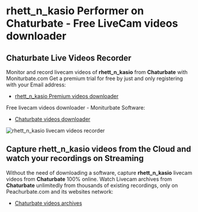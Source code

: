 # rhett_n_kasio Performer on Chaturbate - Free LiveCam videos downloader

## Chaturbate Live Videos Recorder

Monitor and record livecam videos of **rhett_n_kasio** from **Chaturbate** with Moniturbate.com
Get a premium trial for free by just and only registering with your Email address:
* [rhett_n_kasio Premium videos downloader](https://moniturbate.com/request-demo-licence-key.html)

Free livecam videos downloader - Moniturbate Software:
* [Chaturbate videos downloader](https://moniturbate.com/moniturbate-download-software.html)

![rhett_n_kasio livecam videos recorder](https://peachurnet.com/templates/moniturbate-software.png)


## Capture rhett_n_kasio videos from the Cloud and watch your recordings on Streaming

Without the need of downloading a software, capture **rhett_n_kasio** livecam videos from **Chaturbate** 100% online.
Watch Livecam archives from **Chaturbate** unlimitedly from thousands of existing recordings, only on Peachurbate.com and its websites network:
* [Chaturbate videos archives](https://peachurnet.com/)